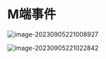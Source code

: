 # M端事件

![image-20230905221008927](C:\Users\DELL\AppData\Roaming\Typora\typora-user-images\image-20230905221008927.png)

![image-20230905221022842](C:\Users\DELL\AppData\Roaming\Typora\typora-user-images\image-20230905221022842.png)